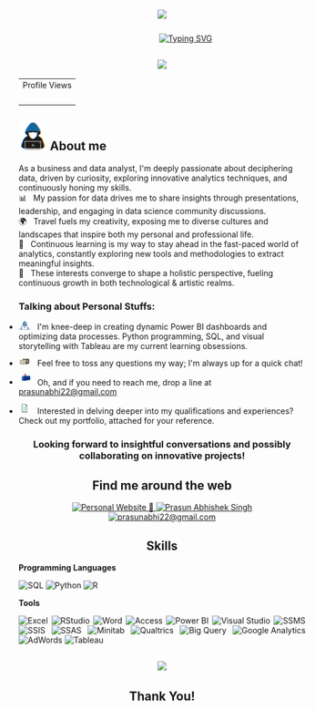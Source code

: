 <h1 align="center">
  <img src="https://user-images.githubusercontent.com/74038190/226190894-18e959ba-d458-4a94-ac44-790190f2a947.gif" width="350">
</h1>

<div align="center">
  &nbsp;&nbsp;&nbsp;&nbsp;&nbsp;&nbsp;&nbsp;&nbsp;&nbsp;&nbsp;&nbsp;&nbsp;&nbsp;&nbsp;&nbsp;&nbsp;&nbsp;&nbsp;&nbsp;&nbsp;
  <a href="https://git.io/typing-svg">
    <img src="https://readme-typing-svg.demolab.com?font=Fira+Code&pause=1000&random=true&width=435&lines=I'm+Prasun+Abhishek+Singh"alt="Typing SVG" />
  </a>
</div>

<h2 align="center"></h2>
<div style="text-align: center; margin-top: 20px;">
  <img src="https://media.licdn.com/dms/image/C4D12AQEeKAn9dPLbhw/article-cover_image-shrink_600_2000/0/1616667695311?e=2147483647&v=beta&t=KTbbDeJ4Wwf6KFCPZ0Q1Et1jbaD7d81SHbTx-NVs3QA" width="500px">
</div>

<div align="center">
  <table style="width:100%" >
    <tr>
      <td align="center">
        Profile Views
      </td>
    </tr>
    <tr>
      <td align="center">
        <img src="https://profile-counter.glitch.me/aishwaryamensinkai/count.svg" alt="" />
      </td>
    </tr>
  </table>
</div>

## <picture><img src = "https://github.com/0xAbdulKhalid/0xAbdulKhalid/raw/main/assets/mdImages/about_me.gif" width = 50px></picture> **About me**

<p style="margin-bottom: 0px !important; margin-top: 0px !important; ">
  As a business and data analyst, I'm deeply passionate about deciphering data, driven by curiosity, exploring innovative analytics techniques, and continuously honing my skills.
  <br/>
</p>

<p style="margin-bottom: 0px !important; margin-top: 0px !important; ">
  📊 &nbsp; My passion for data drives me to share insights through presentations, leadership, and engaging in data science community discussions.
  <br/>
  🌍 &nbsp; Travel fuels my creativity, exposing me to diverse cultures and landscapes that inspire both my personal and professional life.
  <br/>
  🎨 &nbsp; Continuous learning is my way to stay ahead in the fast-paced world of analytics, constantly exploring new tools and methodologies to extract meaningful insights.
  <br/>
  🌟 &nbsp; These interests converge to shape a holistic perspective, fueling continuous growth in both technological & artistic realms.
  <br/>
</p>

<h3>
  Talking about Personal Stuffs:
</h3>

<ul style="padding:0px;">
  <li style="margin-bottom: 10px;margin-top: 10px;">
    <img src="https://github.com/aishwaryamensinkai/aishwaryamensinkai/blob/main/assets/developer.gif?raw=true" width="21" />&nbsp;&nbsp;
    I'm knee-deep in creating dynamic Power BI dashboards and optimizing data processes.
    Python programming, SQL, and visual storytelling with Tableau are my current learning obsessions.
  </li>
  <li style="margin-bottom: 10px;margin-top: 10px;">
    <img src="https://github.com/aishwaryamensinkai/aishwaryamensinkai/blob/main/assets/message.gif?raw=true" width="21" />&nbsp;&nbsp;
    Feel free to toss any questions my way; I'm always up for a quick chat!
  </li>
  <li style="margin-bottom: 10px;margin-top: 10px;">
    <img src="https://github.com/aishwaryamensinkai/aishwaryamensinkai/blob/main/assets/letterbox.gif?raw=true" width="21" />&nbsp;&nbsp;
    Oh, and if you need to reach me, drop a line at <a href="mailto:prasunabhi22@gmail.com">prasunabhi22@gmail.com</a>
  </li>
  <li style="margin-bottom: 10px;margin-top: 10px;">
    <img src="https://github.com/aishwaryamensinkai/aishwaryamensinkai/blob/main/assets/doc.gif?raw=true" width="21" />&nbsp;&nbsp;
    Interested in delving deeper into my qualifications and experiences? Check out my portfolio, attached for your reference.
  </li>
</ul>

<h3 align="center">
  <b>
    Looking forward to insightful conversations and possibly collaborating on innovative projects!
  </b>
</h3>

<div align="center">
  <h2>
    Find me around the web
  </h2>
  <p>
    <a href="https://prasunabhi.github.io/Portfolio">
      <img src="https://img.shields.io/badge/Personal%20Website%20%F0%9F%92%BC-38678f?style=for-the-badge&link=https://google.com/" alt="Personal Website 💼" />
    </a>
     <a href="https://www.linkedin.com/in/prasunabhishek/">
      <img src="https://img.shields.io/badge/prasun--abhishek--singh-0a66c2?style=for-the-badge&logo=linkedin&logoColor=white&link=https://www.linkedin.com/in/prasunabhishek/" alt="Prasun Abhishek Singh" />
    </a>
    <a href="mailto:prasunabhi22@gmail.com">
      <img src="https://img.shields.io/badge/prasunabhi22@gmail.com-red?style=for-the-badge&logo=Gmail&logoColor=white&link=mailto:prasunabhi22@gmail.com" alt="prasunabhi22@gmail.com" />
</a>
  </p>

<h2>Skills</h2>

<div align="justify">
<table>
  <tr>
    <b>Programming Languages</b>

![SQL](https://img.shields.io/badge/-SQL-000?&style=for-the-badge&logo=MySQL)
![Python](https://img.shields.io/badge/-Python-000?&style=for-the-badge&logo=Python)
![R](https://img.shields.io/badge/--000?&style=for-the-badge&logo=R)

</tr>
  <tr>
    <b>Tools</b>
    
![Excel](https://img.shields.io/badge/-Excel-000?&style=for-the-badge&logo=Microsoft%20Excel)
![RStudio](https://img.shields.io/badge/-RStudio-000?&style=for-the-badge&logo=RStudio)
![Word](https://img.shields.io/badge/-Word-000?&style=for-the-badge&logo=Microsoft%20Word)
![Access](https://img.shields.io/badge/-Access-000?&style=for-the-badge&logo=Microsoft%20Access)
![Power BI](https://img.shields.io/badge/-Power%20BI-000?&style=for-the-badge&logo=Power%20BI)
![Visual Studio](https://img.shields.io/badge/-Visual%20Studio-000?&style=for-the-badge&logo=Visual%20Studio)
![SSMS](https://img.shields.io/badge/-SSMS-000?&style=for-the-badge&logo=Microsoft%20SQL%20Server)
![SSIS](https://img.shields.io/badge/-SSIS-000?&style=for-the-badge&logo=Microsoft%20SQL%20Server)
![SSAS](https://img.shields.io/badge/-SSAS-000?&style=for-the-badge&logo=Microsoft%20SQL%20Server)
![Minitab](https://img.shields.io/badge/-Minitab-000?&style=for-the-badge&logo=Minitab)
![Qualtrics](https://img.shields.io/badge/-Qualtrics-000?&style=for-the-badge&logo=Qualtrics)
![Big Query](https://img.shields.io/badge/-Big%20Query-000?&style=for-the-badge&logo=Google%20BigQuery)
![Google Analytics](https://img.shields.io/badge/-Google%20Analytics-000?&style=for-the-badge&logo=Google%20Analytics)
![AdWords](https://img.shields.io/badge/-AdWords-000?&style=for-the-badge&logo=Google%20Ads)
![Tableau](https://img.shields.io/badge/-Tableau-000?&style=for-the-badge&logo=Tableau)

  </tr>

<h2 align="center"></h2>
<div style="text-align: center; margin-top: 20px;">
  <img src="https://user-images.githubusercontent.com/74038190/212284136-03988914-d899-44b4-b1d9-4eeccf656e44.gif" width="1000px">
</div>

<h2 align="center">Thank You!</h2>
